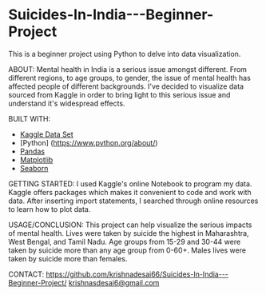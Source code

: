 # Suicides-In-India---Beginner-Project
This is a beginner project using Python to delve into data visualization. 

ABOUT:
Mental health in India is a serious issue amongst different. From different regions, to age groups, to gender, the issue of mental health has affected people of different 
backgrounds. I've decided to visualize  data sourced from Kaggle in order to bring light to this serious issue and understand it's widespread effects. 

BUILT WITH:
- [Kaggle Data Set](https://www.kaggle.com/rajanand/suicides-in-india)
- [Python] (https://www.python.org/about/)
- [Pandas](https://pandas.pydata.org/)
- [Matplotlib](https://matplotlib.org/)
- [Seaborn](https://seaborn.pydata.org/)

GETTING STARTED:
I used Kaggle's online Notebook to program my data. Kaggle offers packages which makes it convenient to code and work with data. After inserting import statements, I searched
through online resources to learn how to plot data. 

USAGE/CONCLUSION:
This project can help visualize the serious impacts of mental health. Lives were taken by suicide the highest in Maharashtra, West Bengal, and Tamil Nadu. Age groups
from 15-29 and 30-44 were taken by suicide more than any age group from 0-60+. Males lives were taken by suicide more than females. 

CONTACT: 
https://github.com/krishnadesai66/Suicides-In-India---Beginner-Project/
krishnasdesai6@gmail.com
